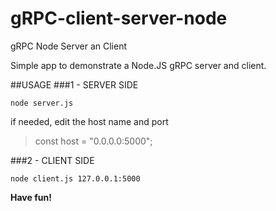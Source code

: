# gRPC-client-server-node
 gRPC Node Server an Client

Simple app to demonstrate a Node.JS gRPC server and client.

##USAGE
###1 - SERVER SIDE

`node server.js`

if needed, edit the host name and port
>   const host = "0.0.0.0:5000";

###2 - CLIENT SIDE

`node client.js 127.0.0.1:5000`

**Have fun!**